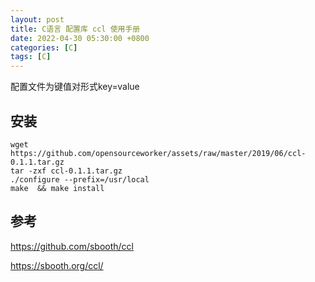 ```yaml
---
layout: post
title: C语言 配置库 ccl 使用手册
date: 2022-04-30 05:30:00 +0800
categories: [C]
tags: [C]
---
```

配置文件为键值对形式key=value

## 安装
```
wget https://github.com/opensourceworker/assets/raw/master/2019/06/ccl-0.1.1.tar.gz
tar -zxf ccl-0.1.1.tar.gz
./configure --prefix=/usr/local
make  && make install
```
## 参考
https://github.com/sbooth/ccl

https://sbooth.org/ccl/